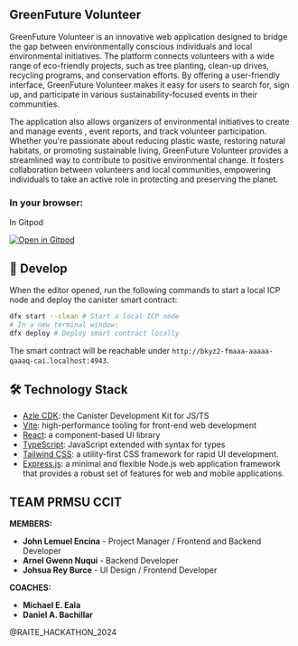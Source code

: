 ## GreenFuture Volunteer 

GreenFuture Volunteer is an innovative web application designed to bridge the gap between environmentally conscious individuals and local environmental initiatives. The platform connects volunteers with a wide range of eco-friendly projects, such as tree planting, clean-up drives, recycling programs, and conservation efforts. By offering a user-friendly interface, GreenFuture Volunteer makes it easy for users to search for, sign up, and participate in various sustainability-focused events in their communities.

The application also allows organizers of environmental initiatives to create and manage events , event reports, and  track volunteer participation. Whether you're passionate about reducing plastic waste, restoring natural habitats, or promoting sustainable living, GreenFuture Volunteer provides a streamlined way to contribute to positive environmental change. It fosters collaboration between volunteers and local communities, empowering individuals to take an active role in protecting and preserving the planet.


### In your browser:

In Gitpod 

[![Open in Gitpod](https://gitpod.io/button/open-in-gitpod.svg)](https://gitpod.io/#https://github.com/icPHubPH/azle-react/)

## 🚀 Develop

When the editor opened, run the following commands to start a local ICP node and deploy the canister smart contract:

```bash
dfx start --clean # Start a local ICP node
# In a new terminal window:
dfx deploy # Deploy smart contract locally
```
The smart contract will be reachable under `http://bkyz2-fmaaa-aaaaa-qaaaq-cai.localhost:4943`.



## 🛠️ Technology Stack

- [Azle CDK](https://demergent-labs.github.io/azle/): the Canister Development Kit for JS/TS
- [Vite](https://vitejs.dev/): high-performance tooling for front-end web development
- [React](https://reactjs.org/): a component-based UI library
- [TypeScript](https://www.typescriptlang.org/): JavaScript extended with syntax for types
- [Tailwind CSS](https://tailwindcss.com/): a utility-first CSS framework for rapid UI development.
- [Express.js](https://expressjs.com/): a minimal and flexible Node.js web application framework that provides a robust set of features for web and mobile applications.


## TEAM PRMSU CCIT

**MEMBERS:**
- **John Lemuel Encina** - Project Manager / Frontend and Backend Developer
- **Arnel Gwenn Nuqui** - Backend Developer
- **Johsua Rey Burce** - UI Design / Frontend Developer

**COACHES:**
- **Michael E. Eala**
- **Daniel A. Bachillar**


@RAITE_HACKATHON_2024
